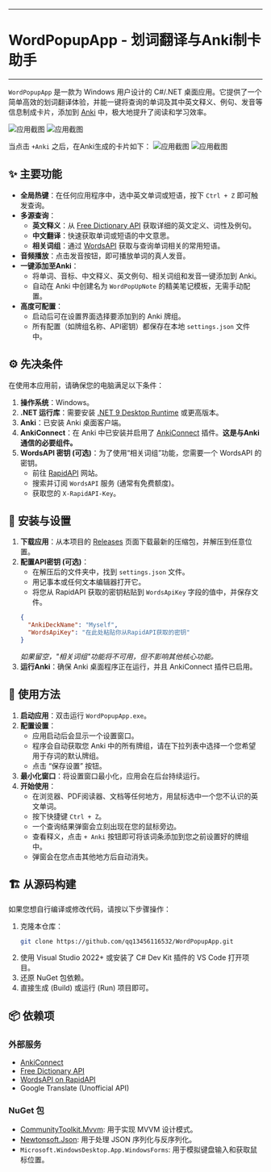
---

# WordPopupApp - 划词翻译与Anki制卡助手
---
`WordPopupApp` 是一款为 Windows 用户设计的 C#/.NET 桌面应用。它提供了一个简单高效的划词翻译体验，并能一键将查询的单词及其中英文释义、例句、发音等信息制成卡片，添加到 [Anki](https://apps.ankiweb.net/) 中，极大地提升了阅读和学习效率。

![应用截图](./Assets/截图0.png) 
![应用截图](./Assets/截图1.png) 

当点击 `+Anki` 之后，在Anki生成的卡片如下：
![应用截图](./Assets/截图2.png) 
![应用截图](./Assets/截图3.png) 


## ✨ 主要功能

- **全局热键**：在任何应用程序中，选中英文单词或短语，按下 `Ctrl + Z` 即可触发查询。
- **多源查询**：
    - **英文释义**：从 [Free Dictionary API](https://dictionaryapi.dev/) 获取详细的英文定义、词性及例句。
    - **中文翻译**：快速获取单词或短语的中文意思。
    - **相关词组**：通过 [WordsAPI](https://www.wordsapi.com/) 获取与查询单词相关的常用短语。
- **音频播放**：点击发音按钮，即可播放单词的真人发音。
- **一键添加至Anki**：
    - 将单词、音标、中文释义、英文例句、相关词组和发音一键添加到 Anki。
    - 自动在 Anki 中创建名为 `WordPopUpNote` 的精美笔记模板，无需手动配置。
- **高度可配置**：
    - 启动后可在设置界面选择要添加到的 Anki 牌组。
    - 所有配置（如牌组名称、API密钥）都保存在本地 `settings.json` 文件中。

## ⚙️ 先决条件

在使用本应用前，请确保您的电脑满足以下条件：

1.  **操作系统**：Windows。
2.  **.NET 运行库**：需要安装 [.NET 9 Desktop Runtime](https://dotnet.microsoft.com/en-us/download/dotnet/9.0) 或更高版本。
3.  **Anki**：已安装 Anki 桌面客户端。
4.  **AnkiConnect**：在 Anki 中已安装并启用了 [AnkiConnect](https://ankiweb.net/shared/info/2055492159) 插件。**这是与Anki通信的必要组件。**
5.  **WordsAPI 密钥 (可选)**：为了使用“相关词组”功能，您需要一个 WordsAPI 的密钥。
    -   前往 [RapidAPI](https://rapidapi.com/hub) 网站。
    -   搜索并订阅 `WordsAPI` 服务 (通常有免费额度)。
    -   获取您的 `X-RapidAPI-Key`。

## 🚀 安装与设置

1.  **下载应用**：从本项目的 [Releases](https://github.com/qq13456116532/WordPopupApp/releases) 页面下载最新的压缩包，并解压到任意位置。
2.  **配置API密钥 (可选)**：
    -   在解压后的文件夹中，找到 `settings.json` 文件。
    -   用记事本或任何文本编辑器打开它。
    -   将您从 RapidAPI 获取的密钥粘贴到 `WordsApiKey` 字段的值中，并保存文件。
    ```json
    {
      "AnkiDeckName": "Myself",
      "WordsApiKey": "在此处粘贴你从RapidAPI获取的密钥"
    }
    ```
    *如果留空，"相关词组"功能将不可用，但不影响其他核心功能。*
3.  **运行Anki**：确保 Anki 桌面程序正在运行，并且 AnkiConnect 插件已启用。

## 📖 使用方法

1.  **启动应用**：双击运行 `WordPopupApp.exe`。
2.  **配置设置**：
    -   应用启动后会显示一个设置窗口。
    -   程序会自动获取您 Anki 中的所有牌组，请在下拉列表中选择一个您希望用于存词的默认牌组。
    -   点击 “保存设置” 按钮。
3.  **最小化窗口**：将设置窗口最小化，应用会在后台持续运行。
4.  **开始使用**：
    -   在浏览器、PDF阅读器、文档等任何地方，用鼠标选中一个您不认识的英文单词。
    -   按下快捷键 `Ctrl + Z`。
    -   一个查询结果弹窗会立刻出现在您的鼠标旁边。
    -   查看释义，点击 `+ Anki` 按钮即可将该词条添加到您之前设置好的牌组中。
    -   弹窗会在您点击其他地方后自动消失。

## 🏗️ 从源码构建

如果您想自行编译或修改代码，请按以下步骤操作：

1.  克隆本仓库：
    ```bash
    git clone https://github.com/qq13456116532/WordPopupApp.git
    ```
2.  使用 Visual Studio 2022+ 或安装了 C# Dev Kit 插件的 VS Code 打开项目。
3.  还原 NuGet 包依赖。
4.  直接生成 (Build) 或运行 (Run) 项目即可。

## 📦 依赖项

### 外部服务
-   [AnkiConnect](https://ankiweb.net/shared/info/2055492159)
-   [Free Dictionary API](https://dictionaryapi.dev/)
-   [WordsAPI on RapidAPI](https://rapidapi.com/dpventures/api/wordsapi)
-   Google Translate (Unofficial API)

### NuGet 包
-   [CommunityToolkit.Mvvm](https://www.nuget.org/packages/CommunityToolkit.Mvvm/): 用于实现 MVVM 设计模式。
-   [Newtonsoft.Json](https://www.nuget.org/packages/Newtonsoft.Json/): 用于处理 JSON 序列化与反序列化。
-   `Microsoft.WindowsDesktop.App.WindowsForms`: 用于模拟键盘输入和获取鼠标位置。